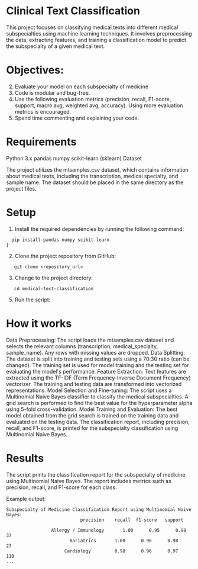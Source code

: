 # Clinical Text Classification


This project focuses on classifying medical texts into different medical subspecialties using machine learning techniques. It involves preprocessing the data, extracting features, and training a classification model to predict the subspecialty of a given medical text.

#  Objectives:

2. Evaluate your model on each subspecialty of medicine
3. Code is modular and bug-free.
4. Use the following evaluation metrics (precision, recall, F1-score, support, macro avg, weighted avg, accuracy). Using more evaluation metrics is encouraged.
5. Spend time commenting and explaining your code.


# Requirements

Python 3.x
pandas
numpy
scikit-learn (sklearn)
Dataset

The project utilizes the mtsamples.csv dataset, which contains information about medical texts, including the transcription, medical specialty, and sample name. The dataset should be placed in the same directory as the project files.

# Setup

1. Install the required dependencies by running the following command:

```
  pip install pandas numpy scikit-learn
}
```
2. Clone the project repository from GitHub:
```
   git clone <repository_url>
```
3. Change to the project directory:
```
   cd medical-text-classification
```
5. Run the script:

# How it works

Data Preprocessing: The script loads the mtsamples.csv dataset and selects the relevant columns (transcription, medical_specialty, sample_name). Any rows with missing values are dropped.
Data Splitting: The dataset is split into training and testing sets using a 70:30 ratio (can be changed). The training set is used for model training and the testing set for evaluating the model's performance.
Feature Extraction: Text features are extracted using the TF-IDF (Term Frequency-Inverse Document Frequency) vectorizer. The training and testing data are transformed into vectorized representations.
Model Selection and Fine-tuning: The script uses a Multinomial Naive Bayes classifier to classify the medical subspecialties. A grid search is performed to find the best value for the hyperparameter alpha using 5-fold cross-validation.
Model Training and Evaluation: The best model obtained from the grid search is trained on the training data and evaluated on the testing data. The classification report, including precision, recall, and F1-score, is printed for the subspecialty classification using Multinomial Naive Bayes.

# Results

The script prints the classification report for the subspecialty of medicine using Multinomial Naive Bayes. The report includes metrics such as precision, recall, and F1-score for each class.

Example output:
```
Subspecialty of Medicine Classification Report using Multinomial Naive Bayes:
                            precision    recall  f1-score   support

                 Allergy / Immunology       1.00      0.95      0.98        37
                        Bariatrics       1.00      0.96      0.98        27
                      Cardiology         0.98      0.96      0.97       110
...

```

